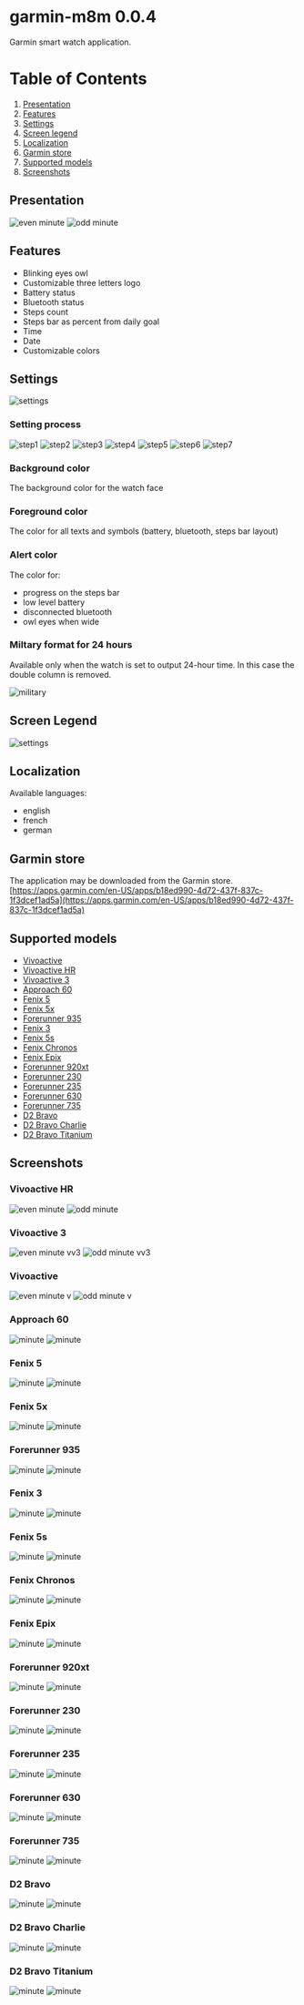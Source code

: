 # garmin-m8m 0.0.4
Garmin smart watch application.

# Table of Contents
1. [Presentation](#presentation)
2. [Features](#features)
3. [Settings](#settings)
4. [Screen legend](#screen-legend)
5. [Localization](#localization)
6. [Garmin store](#garmin-store)
7. [Supported models](#supported-models)
8. [Screenshots](#screenshots)

## Presentation
![even minute](screenshot/s00.png)
![odd minute](screenshot/s01.png)

## Features
* Blinking eyes owl
* Customizable three letters logo
* Battery status
* Bluetooth status
* Steps count
* Steps bar as percent from daily goal
* Time
* Date
* Customizable colors

## Settings
![settings](screenshot/s99.png)

### Setting process
![step1](screenshot/s-0999-configure.png)
![step2](screenshot/s-1000-configure.png)
![step3](screenshot/s-1001-configure.png)
![step4](screenshot/s-1002-configure.png)
![step5](screenshot/s-1003-configure.png)
![step6](screenshot/s-1004-configure.png)
![step7](screenshot/s-1005-configure.png)

### Background color
The background color for the watch face

### Foreground color
The color for all texts and symbols (battery, bluetooth, steps bar layout)

### Alert color
The color for:
* progress on the steps bar
* low level battery
* disconnected bluetooth
* owl eyes when wide

### Miltary format for 24 hours
Available only when the watch is set to output 24-hour time. 
In this case the double column is removed.

![military](screenshot/s10.png)

## Screen Legend
![settings](screenshot/s30.png)

## Localization
Available languages:
* english
* french
* german


## Garmin store
The application may be downloaded from the Garmin store.
[https://apps.garmin.com/en-US/apps/b18ed990-4d72-437f-837c-1f3dcef1ad5a](https://apps.garmin.com/en-US/apps/b18ed990-4d72-437f-837c-1f3dcef1ad5a)

## Supported models
* [Vivoactive](#vivoactive)
* [Vivoactive HR](#vivoactive-hr)
* [Vivoactive 3](#vivoactive-3)
* [Approach 60](#approach-60)
* [Fenix 5](#fenix-5)
* [Fenix 5x](#fenix-5x)
* [Forerunner 935](#forerunner-935)
* [Fenix 3](#fenix-3)
* [Fenix 5s](#fenix-5s)
* [Fenix Chronos](#fenix-chronos)
* [Fenix Epix](#fenix-epix)
* [Forerunner 920xt](#forerunner-920xt)
* [Forerunner 230](#forerunner-230)
* [Forerunner 235](#forerunner-235)
* [Forerunner 630](#forerunner-630)
* [Forerunner 735](#forerunner-735)
* [D2 Bravo](#d2-bravo)
* [D2 Bravo Charlie](#d2-bravo-charlie)
* [D2 Bravo Titanium](#d2-bravo-titanium)

## Screenshots
### Vivoactive HR
![even minute](screenshot/s00.png)
![odd minute](screenshot/s01.png)
### Vivoactive 3
![even minute vv3](screenshot/s03.png)
![odd minute vv3](screenshot/s04.png)
### Vivoactive
![even minute v](screenshot/s05.png)
![odd minute v](screenshot/s06.png)
### Approach 60
![minute](screenshot/s07-approachs60.png)
![minute](screenshot/s08-approachs60.png)
### Fenix 5
![minute](screenshot/s09-fenix5.png)
![minute](screenshot/s10-fenix5.png)
### Fenix 5x
![minute](screenshot/s11-fenix5x.png)
![minute](screenshot/s12-fenix5x.png)
### Forerunner 935
![minute](screenshot/s13-fre935.png)
![minute](screenshot/s14-fre935.png)
### Fenix 3
![minute](screenshot/s15-fenix3.png)
![minute](screenshot/s16-fenix3.png)
### Fenix 5s
![minute](screenshot/s17-fenix5s.png)
![minute](screenshot/s18-fenix5s.png)
### Fenix Chronos
![minute](screenshot/s19-fenixchronos.png)
![minute](screenshot/s20-fenixchronos.png)
### Fenix Epix
![minute](screenshot/s21-epix.png)
![minute](screenshot/s22-epix.png)
### Forerunner 920xt
![minute](screenshot/s23-fre920xt.png)
![minute](screenshot/s24-fre920xt.png)
### Forerunner 230
![minute](screenshot/s25-fre230.png)
![minute](screenshot/s26-fre230.png)
### Forerunner 235
![minute](screenshot/s27-fre235.png)
![minute](screenshot/s28-fre235.png)
### Forerunner 630
![minute](screenshot/s30-fre630.png)
![minute](screenshot/s31-fre630.png)
### Forerunner 735
![minute](screenshot/s31-fre735.png)
![minute](screenshot/s32-fre735.png)
### D2 Bravo
![minute](screenshot/s33-d2bravo.png)
![minute](screenshot/s34-d2bravo.png)
### D2 Bravo Charlie
![minute](screenshot/s35-d2bravocharlie.png)
![minute](screenshot/s36-d2bravocharlie.png)
### D2 Bravo Titanium
![minute](screenshot/s37-d2bravotitanium.png)
![minute](screenshot/s38-d2bravotitanium.png)

